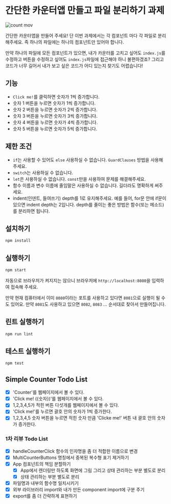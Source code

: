 # 간단한 카운터앱 만들고 파일 분리하기 과제

![count mov](https://user-images.githubusercontent.com/14071105/83971931-9e65c380-a918-11ea-8b89-6664960e5300.gif)

간단한 카운터앱을 만들어 주세요! 단 이번 과제에서는 각 컴포넌트 마다 각 파일로 분리해주세요. 즉 하나의 파일에는 하나의 컴포넌트만 있어야 합니다.  

만약 하나의 파일에 모든 컴포넌트가 있으면, 내가 카운터를 고치고 싶어도 `index.js`를 수정하고 버튼을 수정하고 싶어도 `index.js`파일에 접근해야 하니 불편하겠죠? 그리고 코드가 너무 길어서 내가 보고 싶은 코드가 어디 있는지 찾기도 어렵습니다!

## 기능

* `Click me!`를 클릭하면 숫자가 1씩 증가합니다.
* 숫자 1 버튼을 누르면 숫자가 1씩 증가합니다.
* 숫자 2 버튼을 누르면 숫자가 2씩 증가합니다.
* 숫자 3 버튼을 누르면 숫자가 3씩 증가합니다.
* 숫자 4 버튼을 누르면 숫자가 4씩 증가합니다.
* 숫자 5 버튼을 누르면 숫자가 5씩 증가합니다.

## 제한 조건

* `if`는 사용할 수 있어도 `else` 사용하실 수 없습니다. `GuardClauses` 방법을 사용해주세요.
* `switch`는 사용하실 수 없습니다.
* `let`은 사용하실 수 없습니다. `const`만을 사용하여 문제를 해결해주세요.
* 함수 이름과 변수 이름에 줄임말은 사용하실 수 없습니다. 길더라도 명확하게 써주세요.
* indent(인덴트, 들여쓰기) depth를 1로 유지해주세요.
예를 들어, for문 안에 if문이 있으면 indent depth는 2입니다.
depth를 줄이는 좋은 방법은 함수(또는 메소드)를 분리하면 됩니다.

## 설치하기

```bash
npm install
```

## 실행하기

```bash
npm start
```

자동으로 브라우저가 켜지지는 않으니 브라우저에 `http://localhost:8080`을 입력하여 접속해 주세요.  

만약 현재 컴퓨터에서 이미 `8080`이라는 포트를 사용하고 있다면 `8081`으로 실행이 될 수도 있어요. 만약 `8081`도 사용하고 있으면 `8082`, `8083` ... 순서대로 찾아서 만들어집니다.

## 린트 실행하기

```bash
npm run lint
```

## 테스트 실행하기

```bash
npm test
```

## Simple Counter Todo List
- [X] 'Counter'를 웹페이지에서 볼 수 있다.
- [X] 'Click me! ({숫자})'를 웹페이지에서 볼 수 있다.
- [X] 1,2,3,4,5가 적힌 버튼 다섯개를 웹페이지에서 볼 수 있다.
- [X] 'Click me!'를 누르면 괄호 안의 숫자가 1씩 증가한다.
- [X] 1,2,3,4,5 숫자 버튼을 누르면 적힌 숫자 만큼 'Clicke me!' 버튼 내 괄호 안의 숫자가 증가한다.

### 1차 리뷰 Todo List
- [X] handleCounterClick 함수의 인자명을 좀 더 적합한 이름으로 변경
- [X] MultiCounterButtons 명칭에서 중복된 복수형 표기 제거하기
- [X] App 컴포넌트의 책임 분할하기
    - [X] App에서 렌더링만 하도록 화면에 그림 그리고 상태 관리하는 부분 별도로 분리
    - [X] 상태 관리하는 부분 별도로 분리
- [X] 파일명과 내부의 함수명 일치시키기
- [X] 외부 라이브러리 import와 내가 만든 component import에 구분 주기
- [X] export를 좀 더 간략하게 표현하기
